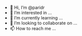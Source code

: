 - 👋 Hi, I’m @paridr
- 👀 I’m interested in ...
- 🌱 I’m currently learning ...
- 💞️ I’m looking to collaborate on ...
- 📫 How to reach me ...

<!---
paridr/paridr is a ✨ special ✨ repository because its `README.md` (this file) appears on your GitHub profile.
You can click the Preview link to take a look at your changes.
--->
